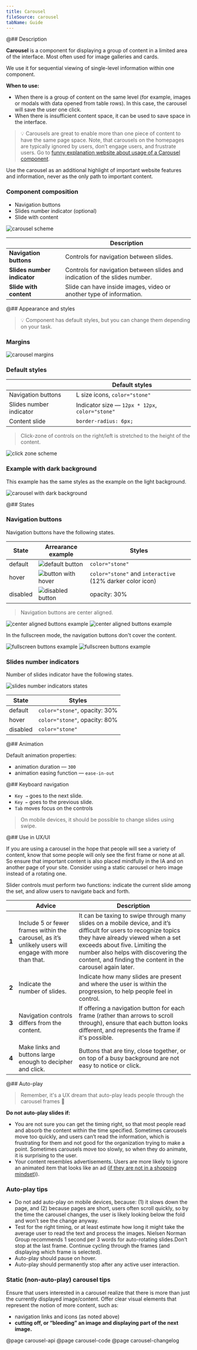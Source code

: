 ```yaml
---
title: Carousel
fileSource: carousel
tabName: Guide
---
```


@## Description

**Carousel** is a component for displaying a group of content in a limited area of the interface. Most often used for image galleries and cards.

We use it for sequential viewing of single-level information within one component.

**When to use:**

- When there is a group of content on the same level (for example, images or modals with data opened from table rows). In this case, the carousel will save the user one click.
- When there is insufficient content space, it can be used to save space in the interface.

> 💡 Carousels are great to enable more than one piece of content to have the same page space. Note, that carousels on the homepages are typically ignored by users, don’t engage users, and frustrate users. Go to [funny explanation website about usage of a Carousel component](http://shouldiuseacarousel.com/).

Use the carousel as an additional highlight of important website features and information, never as the only path to important content.

### Component composition

- Navigation buttons
- Slides number indicator (optional)
- Slide with content

![carousel scheme](static/carousel-scheme.png)

|                             | Description                                                                 |
| --------------------------- | --------------------------------------------------------------------------- |
| **Navigation buttons**      | Controls for navigation between slides.                                     |
| **Slides number indicator** | Controls for navigation between slides and indication of the slides number. |
| **Slide with content**      | Slide can have inside images, video or another type of information.         |

@## Appearance and styles

> 💡 Component has default styles, but you can change them depending on your task.

### Margins

![carousel margins](static/carousel-margins.png)

### Default styles

|                         | Default styles                                  |
| ----------------------- | ----------------------------------------------- |
| Navigation buttons      | L size icons, `color="stone"`                   |
| Slides number indicator | Indicator size — `12px * 12px`, `color="stone"` |
| Content slide           | `border-radius: 6px;`                           |

> Click-zone of controls on the right/left is stretched to the height of the content.

![click zone scheme](static/click-zone-scheme.png)

### Example with dark background

This example has the same styles as the example on the light background.

![carousel with dark background](static/carousel-dark.png)

@## States

### Navigation buttons

Navigation buttons have the following states.

| State    | Arrearance example                      | Styles                                                    |
| -------- | --------------------------------------- | --------------------------------------------------------- |
| default  | ![default button](static/default.png)   | `color="stone"`                                           |
| hover    | ![button with hover](static/hover.png)  | `color="stone"` and `interactive` (12% darker color icon) |
| disabled | ![disabled button](static/disabled.png) | opacity: 30%                                              |

> Navigation buttons are center aligned.

![center aligned buttons example](static/arrows-1.png)
![center aligned buttons example](static/arrows-2.png)

In the fullscreen mode, the navigation buttons don't cover the content.

![fullscreen buttons example](static/fullscreen-1.png)
![fullscreen buttons example](static/fullscreen-2.png)

### Slides number indicators

Number of slides indicator have the following states.

![slides number indicators states](static/default-indicators.png)

| State    | Styles                        |
| -------- | ----------------------------- |
| default  | `color="stone"`, opacity: 30% |
| hover    | `color="stone"`, opacity: 80% |
| disabled | `color="stone"`               |

@## Animation

Default animation properties:

- animation duration — `300`
- animation easing function — `ease-in-out`

@## Keyboard navigation

- `Key →` goes to the next slide.
- `Key ←` goes to the previous slide.
- `Tab` moves focus on the controls

> On mobile devices, it should be possible to change slides using swipe.

@## Use in UX/UI

If you are using a carousel in the hope that people will see a variety of content, know that some people will only see the first frame or none at all. So ensure that important content is also placed mindfully in the IA and on another page of your site. Consider using a static carousel or hero image instead of a rotating one.

Slider controls must perform two functions: indicate the current slide among the set, and allow users to navigate back and forth.

|       | Advice                                                                                                 | Description                                                                                                                                                                                                                                                                                  |
| ----- | ------------------------------------------------------------------------------------------------------ | -------------------------------------------------------------------------------------------------------------------------------------------------------------------------------------------------------------------------------------------------------------------------------------------- |
| **1** | Include 5 or fewer frames within the carousel, as it’s unlikely users will engage with more than that. | It can be taxing to swipe through many slides on a mobile device, and it’s difficult for users to recognize topics they have already viewed when a set exceeds about five. Limiting the number also helps with discovering the content, and finding the content in the carousel again later. |
| **2** | Indicate the number of slides.                                                                         | Indicate how many slides are present and where the user is within the progression, to help people feel in control.                                                                                                                                                                           |
| **3** | Navigation controls differs from the content.                                                          | If offering a navigation button for each frame (rather than arrows to scroll through), ensure that each button looks different, and represents the frame if it's possible.                                                                                                                   |
| **4** | Make links and buttons large enough to decipher and click.                                             | Buttons that are tiny, close together, or on top of a busy background are not easy to notice or click.                                                                                                                                                                                       |

@## Auto-play

> Remember, it's a UX dream that auto-play leads people through the carousel frames 🦄

**Do not auto-play slides if:**

- You are not sure you can get the timing right, so that most people read and absorb the content within the time specified. Sometimes carousels move too quickly, and users can’t read the information, which is frustrating for them and not good for the organization trying to make a point. Sometimes carousels move too slowly, so when they do animate, it is surprising to the user.
- Your content resembles advertisements. Users are more likely to ignore an animated item that looks like an ad ([if they are not in a shopping mindset](https://www.nngroup.com/articles/designing-effective-carousels/))).

### Auto-play tips

- Do not add auto-play on mobile devices, because: (1) it slows down the page, and (2) because pages are short, users often scroll quickly, so by the time the carousel changes, the user is likely looking below the fold and won’t see the change anyway.
- Test for the right timing, or at least estimate how long it might take the average user to read the text and process the images. Nielsen Norman Group recommends 1 second per 3 words for auto-rotating slides.Don’t stop at the last frame. Continue cycling through the frames (and displaying which frame is selected).
- Auto-play should pause on hover.
- Auto-play should permanently stop after any active user interaction.

### Static (non-auto-play) carousel tips

Ensure that users interested in a carousel realize that there is more than just the currently displayed image/content. Offer clear visual elements that represent the notion of more content, such as:

- navigation links and icons (as noted above)
- **cutting off, or “bleeding” an image and displaying part of the next image.**

@page carousel-api
@page carousel-code
@page carousel-changelog

